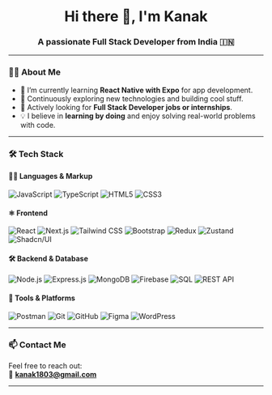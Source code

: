 <h1 align="center">Hi there 👋, I'm Kanak</h1>
<h3 align="center">A passionate Full Stack Developer from India 🇮🇳</h3>

---

### 👨‍💻 About Me

- 🔭 I’m currently learning **React Native with Expo** for app development.
- 🌱 Continuously exploring new technologies and building cool stuff.
- 💼 Actively looking for **Full Stack Developer jobs or internships**.
- 💡 I believe in **learning by doing** and enjoy solving real-world problems with code.

---

### 🛠️ Tech Stack

#### 👨‍💻 Languages & Markup  
![JavaScript](https://img.shields.io/badge/JavaScript-000?style=for-the-badge&logo=javascript&logoColor=F7DF1E)
![TypeScript](https://img.shields.io/badge/TypeScript-000?style=for-the-badge&logo=typescript&logoColor=3178C6)
![HTML5](https://img.shields.io/badge/HTML5-000?style=for-the-badge&logo=html5&logoColor=E34F26)
![CSS3](https://img.shields.io/badge/CSS3-000?style=for-the-badge&logo=css3&logoColor=1572B6)

#### ⚛️ Frontend  
![React](https://img.shields.io/badge/React-000?style=for-the-badge&logo=react&logoColor=61DAFB)
![Next.js](https://img.shields.io/badge/Next.js-000?style=for-the-badge&logo=nextdotjs&logoColor=white)
![Tailwind CSS](https://img.shields.io/badge/TailwindCSS-000?style=for-the-badge&logo=tailwind-css&logoColor=38BDF8)
![Bootstrap](https://img.shields.io/badge/Bootstrap-000?style=for-the-badge&logo=bootstrap&logoColor=7952B3)
![Redux](https://img.shields.io/badge/Redux-000?style=for-the-badge&logo=redux&logoColor=764ABC)
![Zustand](https://img.shields.io/badge/Zustand-000?style=for-the-badge&logo=zustand&logoColor=white)
![Shadcn/UI](https://img.shields.io/badge/Shadcn/UI-000?style=for-the-badge&logo=tailwind-css&logoColor=white)

#### 🛠️ Backend & Database  
![Node.js](https://img.shields.io/badge/Node.js-000?style=for-the-badge&logo=node.js&logoColor=339933)
![Express.js](https://img.shields.io/badge/Express.js-000?style=for-the-badge&logo=express&logoColor=white)
![MongoDB](https://img.shields.io/badge/MongoDB-000?style=for-the-badge&logo=mongodb&logoColor=47A248)
![Firebase](https://img.shields.io/badge/Firebase-000?style=for-the-badge&logo=firebase&logoColor=FFCA28)
![SQL](https://img.shields.io/badge/SQL-000?style=for-the-badge&logo=postgresql&logoColor=336791)
![REST API](https://img.shields.io/badge/REST%20API-000?style=for-the-badge&logo=fastapi&logoColor=white)

#### 🧰 Tools & Platforms  
![Postman](https://img.shields.io/badge/Postman-000?style=for-the-badge&logo=postman&logoColor=FF6C37)
![Git](https://img.shields.io/badge/Git-000?style=for-the-badge&logo=git&logoColor=F05032)
![GitHub](https://img.shields.io/badge/GitHub-000?style=for-the-badge&logo=github&logoColor=white)
![Figma](https://img.shields.io/badge/Figma-000?style=for-the-badge&logo=figma&logoColor=F24E1E)
![WordPress](https://img.shields.io/badge/WordPress-000?style=for-the-badge&logo=wordpress&logoColor=21759B)

---

### 📫 Contact Me

Feel free to reach out:  
📧 **kanak1803@gmail.com**

---

<!--
**kanak1803/kanak1803** is a ✨ special ✨ repository because its `README.md` (this file) appears on your GitHub profile.
-->
